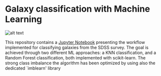 
# Galaxy classification with Machine Learning
![alt text](https://www.sdss.org/wp-content/uploads/2014/05/segue.jpg)

This repository contains a <a href='https://github.com/lvallini/Galaxy_classification_withML/blob/main/sdss_class_bpt_colors.ipynb'>Jupyter Notebook</a> presenting the workflow implemented for classifying galaxies from the SDSS survey.
The goal is achieved through two different ML approaches: a KNN classification, and a Random Forest classification, both implemented with scikit-learn. 
The strong class imbalance the algorithm has been optimized by using also the dedicated `imblearn' library



